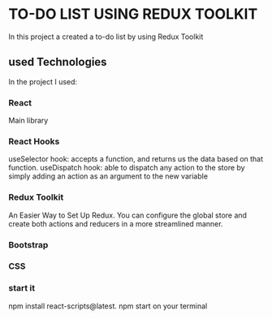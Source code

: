 # TO-DO LIST USING REDUX TOOLKIT

In this project a created a to-do list by using Redux Toolkit

## used Technologies

In the project I used:

### React 

Main library 

### React Hooks

useSelector hook: accepts a function, and returns us the data based on that function.
useDispatch hook: able to dispatch any action to the store by simply adding an action as an argument to the new variable

### Redux Toolkit

An Easier Way to Set Up Redux. You can configure the global store and create both actions and reducers in a more streamlined manner.

### Bootstrap

### CSS

### start it 
npm install react-scripts@latest.
 npm start on your terminal


